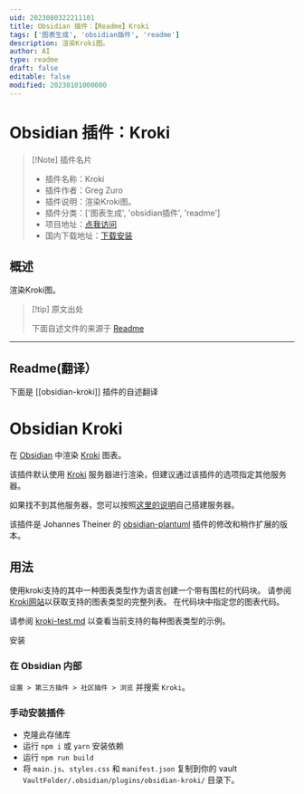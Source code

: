 ```yaml
---
uid: 2023080322211101
title: Obsidian 插件：【Readme】Kroki
tags: ['图表生成', 'obsidian插件', 'readme']
description: 渲染Kroki图。
author: AI
type: readme
draft: false
editable: false
modified: 20230101000000
---
```


# Obsidian 插件：Kroki

> [!Note] 插件名片
> - 插件名称：Kroki
> - 插件作者：Greg Zuro
> - 插件说明：渲染Kroki图。
> - 插件分类：['图表生成', 'obsidian插件', 'readme']
> - 项目地址：[点我访问](https://github.com/gregzuro/obsidian-kroki)
> - 国内下载地址：[下载安装](https://pkmer.cn/products/plugin/pluginMarket/?obsidian-kroki)

## 概述

渲染Kroki图。



> [!tip] 原文出处
> 
>下面自述文件的来源于 [Readme](https://ghproxy.net/https://raw.githubusercontent.com/gregzuro/obsidian-kroki/master/README.md)
> 

---

## Readme(翻译）

下面是 [[obsidian-kroki]] 插件的自述翻译


# Obsidian Kroki

在 [Obsidian](https://obsidian.md) 中渲染 [Kroki](https://kroki.io) 图表。

该插件默认使用 [Kroki](https://kroki.io) 服务器进行渲染，但建议通过该插件的选项指定其他服务器。

如果找不到其他服务器，您可以按照[这里的说明](https://kroki.io/#install)自己搭建服务器。

该插件是 Johannes Theiner 的 [obsidian-plantuml](https://github.com/joethei/obsidian-plantuml) 插件的修改和稍作扩展的版本。

## 用法
使用kroki支持的其中一种图表类型作为语言创建一个带有围栏的代码块。
请参阅[Kroki网站](https://kroki.io)以获取支持的图表类型的完整列表。
在代码块中指定您的图表代码。

请参阅 [kroki-test.md](kroki-test.md) 以查看当前支持的每种图表类型的示例。

安装

### 在 Obsidian 内部

`设置 > 第三方插件 > 社区插件 > 浏览` 并搜索 `Kroki`。

### 手动安装插件

- 克隆此存储库
- 运行 `npm i` 或 `yarn` 安装依赖
- 运行 `npm run build`
- 将 `main.js`、`styles.css` 和 `manifest.json` 复制到你的 vault `VaultFolder/.obsidian/plugins/obsidian-kroki/` 目录下。



